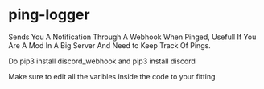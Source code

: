 # ping-logger
Sends You A Notification Through A Webhook When Pinged, Usefull If You Are A Mod In A Big Server And Need to Keep Track Of Pings.

Do pip3 install discord_webhook and pip3 install discord

Make sure to edit all the varibles inside the code to your fitting
